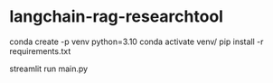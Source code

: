 # langchain-rag-researchtool

conda create -p  venv  python=3.10 
conda activate venv/
pip install -r requirements.txt

streamlit run main.py



